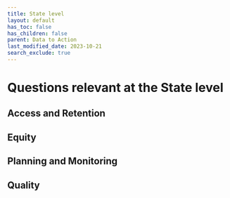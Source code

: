 ```yaml
---
title: State level
layout: default
has_toc: false
has_children: false
parent: Data to Action
last_modified_date: 2023-10-21
search_exclude: true
---
```


# Questions relevant at the State level

## Access and Retention

## Equity

## Planning and Monitoring

## Quality